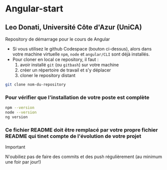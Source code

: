 # Angular-start
## Leo Donati, Université Côte d'Azur (UniCA)
Repository de démarrage pour le cours de Angular

* Si vous utilisez le github Codespace (bouton ci-dessus), alors dans votre machine virtuelle `npm`, `node` et `angular/CLI` sont déjà installés.
* Pour cloner en local ce repository, il faut :
   1. avoir installé `git` (ou `gitbash`) sur votre machine
   1. créer un répertoire de travail et s'y déplacer
   1. cloner le repository distant
```bash
git clone nom-du-repository
```



### Pour vérifier que l'installation de votre poste est complète

```bash 
npm --version
node --version
ng version
```

### Ce fichier README doit être remplacé par votre propre fichier README qui tinet compte de l'évolution de votre projet

> [!IMPORTANT]
> N'oubiliez pas de faire des commits et des push régulièrement (au minimum une foir par jour!)
